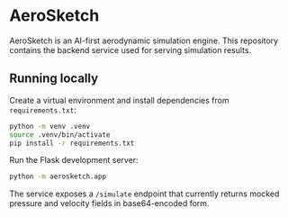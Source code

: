 # AeroSketch

AeroSketch is an AI-first aerodynamic simulation engine. This repository contains the backend service used for serving simulation results.

## Running locally

Create a virtual environment and install dependencies from `requirements.txt`:

```bash
python -m venv .venv
source .venv/bin/activate
pip install -r requirements.txt
```

Run the Flask development server:

```bash
python -m aerosketch.app
```

The service exposes a `/simulate` endpoint that currently returns mocked pressure and velocity fields in base64-encoded form.
